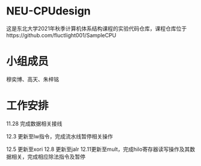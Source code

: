 # NEU-CPUdesign
这是东北大学2021年秋季计算机体系结构课程的实验代码仓库，课程仓库位于https://github.com/fluctlight001/SampleCPU
# 小组成员
穆奕博、高天、朱梓铭
# 工作安排
11.28 完成数据相关接线

12.3 更新至lw指令，完成流水线暂停相关操作

12.5 更新至xori
12.8 更新至jalr
12.11更新至mult，完成hilo寄存器读写操作及其数据相关，完成相应除法指令及暂停
